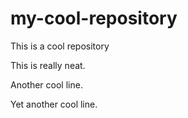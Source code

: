 # my-cool-repository
This is a cool repository

This is really neat.

Another cool line.

Yet another cool line.
